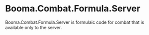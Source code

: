 # Booma.Combat.Formula.Server
Booma.Combat.Formula.Server is formulaic code for combat that is available only to the server.
